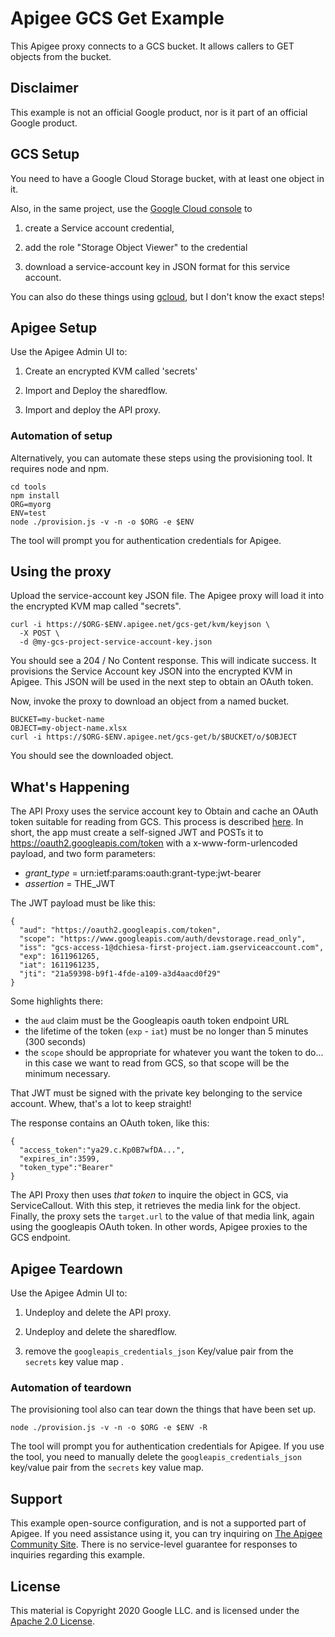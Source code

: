# Apigee GCS Get Example

This Apigee proxy connects to a GCS bucket. It allows callers to GET objects
from the bucket. 


## Disclaimer

This example is not an official Google product, nor is it part of an
official Google product.


## GCS Setup

You need to have a Google Cloud Storage bucket, with at least one object in it. 

Also, in the same project, use the [Google Cloud console](https://console.cloud.google.com) to

1. create a Service account credential, 

2. add the role "Storage Object Viewer" to the credential

3. download a service-account key in JSON format for this service account.


You can also do these things using [gcloud](https://cloud.google.com/sdk/docs/install), but I don't know the exact steps!

## Apigee Setup

Use the Apigee Admin UI to: 

1. Create an encrypted KVM called 'secrets'

2. Import and Deploy the sharedflow.

3. Import and deploy the API proxy. 

### Automation of setup

Alternatively, you can automate these steps using the provisioning tool.  It requires node and npm. 

```
cd tools
npm install
ORG=myorg
ENV=test
node ./provision.js -v -n -o $ORG -e $ENV 
```

The tool will prompt you for authentication credentials for Apigee. 


## Using the proxy

Upload the service-account key JSON file. The Apigee proxy will load it into the encrypted KVM map called "secrets".
```
curl -i https://$ORG-$ENV.apigee.net/gcs-get/kvm/keyjson \
  -X POST \
  -d @my-gcs-project-service-account-key.json 
```

You should see a 204 / No Content response. This will indicate success. It provisions the 
Service Account key JSON into the encrypted KVM in Apigee. This JSON will be used in the next step to 
obtain an OAuth token. 

Now, invoke the proxy to download an object from a named bucket. 

```
BUCKET=my-bucket-name
OBJECT=my-object-name.xlsx
curl -i https://$ORG-$ENV.apigee.net/gcs-get/b/$BUCKET/o/$OBJECT
```


You should see the downloaded object. 

## What's Happening

The API Proxy uses the service account key to Obtain and cache an OAuth token
suitable for reading from GCS. This process is described
[here](https://developers.google.com/identity/protocols/oauth2/service-account#authorizingrequests). In
short, the app must create a self-signed JWT and POSTs it to
https://oauth2.googleapis.com/token with a x-www-form-urlencoded payload, and two form parameters: 

*  *grant_type* = urn:ietf:params:oauth:grant-type:jwt-bearer
* *assertion* = THE_JWT


The JWT payload must be like this:
```
{
  "aud": "https://oauth2.googleapis.com/token",
  "scope": "https://www.googleapis.com/auth/devstorage.read_only",
  "iss": "gcs-access-1@dchiesa-first-project.iam.gserviceaccount.com",
  "exp": 1611961265,
  "iat": 1611961235,
  "jti": "21a59398-b9f1-4fde-a109-a3d4aacd0f29"
}
```

Some highlights there: 
* the `aud` claim must be the Googleapis oauth token endpoint URL
* the lifetime of the token (`exp` - `iat`) must be no longer than 5 minutes (300 seconds)
* the `scope` should be appropriate for whatever you want the token to do... in this case we want to read from GCS, so that scope will be the minimum necessary. 

That JWT must be signed with the private key belonging to the service account. 
Whew, that's a lot to keep straight!

The response contains an OAuth token, like this: 

```
{
  "access_token":"ya29.c.Kp0B7wfDA...",
  "expires_in":3599,
  "token_type":"Bearer"
}
```

The API Proxy then uses _that token_ to inquire the object in GCS, via
ServiceCallout.  With this step, it retrieves the media link for the
object. Finally, the proxy sets the `target.url` to the value of that media
link, again using the googleapis OAuth token. In other words, Apigee proxies to
the GCS endpoint.



## Apigee Teardown

Use the Apigee Admin UI to: 

1. Undeploy and delete the API proxy. 

2. Undeploy and delete the sharedflow.

3. remove the `googleapis_credentials_json` Key/value pair from the `secrets` key value map . 


### Automation of teardown

The provisioning tool also can tear down the things that have been set up. 

```
node ./provision.js -v -n -o $ORG -e $ENV -R
```

The tool will prompt you for authentication credentials for Apigee. 
If you use the tool, you need to manually delete the `googleapis_credentials_json` key/value pair from the `secrets` key value map. 


## Support

This example open-source configuration, and is not a supported part of Apigee.
If you need assistance using it, you can try inquiring on [The Apigee Community
Site](https://community.apigee.com). There is no service-level guarantee for
responses to inquiries regarding this example.

## License

This material is Copyright 2020 Google LLC.
and is licensed under the [Apache 2.0 License](LICENSE). 

